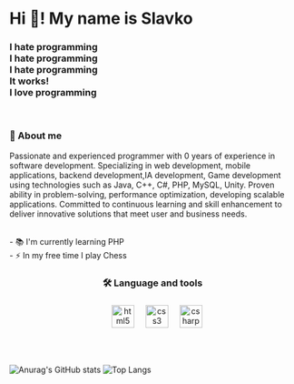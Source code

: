 <h1 align="left">Hi 👋!  My name is Slavko </h1>

###
<h3 align="left">
I hate programming<br>
I hate programming<br>
I hate programming<br>
It works!<br>
I love programming<br>
</h3>

<br>
<h3 align="left">🐒 About me</h3>
<p align="left">Passionate and experienced programmer with 0 years of experience in software development. Specializing in web development, mobile applications, backend development,IA development, Game development using technologies such as Java, C++, C#, PHP, MySQL, Unity. Proven ability in problem-solving, performance optimization, developing scalable applications. Committed to continuous learning and skill enhancement to deliver innovative solutions that meet user and business needs.</p>

<p align="left"><br>- 📚 I'm currently learning PHP<br>- ⚡ In my free time I play Chess</p>

###

<h3 align="center">🛠 Language and tools</h3>

### 

<div align="center">
   <img width="12" />
  <img src="https://cdn.jsdelivr.net/gh/devicons/devicon/icons/html5/html5-original.svg" height="40" alt="html5 logo"  />
  <img width="12" />
  <img src="https://cdn.jsdelivr.net/gh/devicons/devicon/icons/css3/css3-original.svg" height="40" alt="css3 logo"  />
  <img width="12" />
  <img src="https://cdn.jsdelivr.net/gh/devicons/devicon/icons/csharp/csharp-original.svg" height="40" alt="csharp logo"  />
  
  
</div>




###

<br clear="both">

###

![Anurag's GitHub stats](https://github-readme-stats.vercel.app/api?username=slavko444&show_icons=true&)
![Top Langs](https://github-readme-stats.vercel.app/api/top-langs/?username=slavko444&langs_count=8&)
















<!--
**slavko444/slavko444** is a ✨ _special_ ✨ repository because its `README.md` (this file) appears on your GitHub profile.

Here are some ideas to get you started:

- 🔭 I’m currently working on ...
- 🌱 I’m currently learning ...
- 👯 I’m looking to collaborate on ...
- 🤔 I’m looking for help with ...
- 💬 Ask me about ...
- 📫 How to reach me: ...
- 😄 Pronouns: ...
- ⚡ Fun fact: ...
-->
